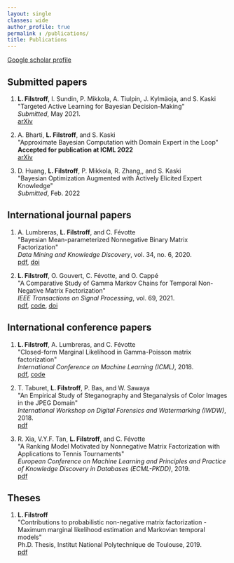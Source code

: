 ```yaml
---
layout: single
classes: wide
author_profile: true
permalink : /publications/
title: Publications
---
```


[Google scholar profile](https://scholar.google.fr/citations?user=fz8rPgUAAAAJ)

## Submitted papers

1. **L. Filstroff**, I. Sundin, P. Mikkola, A. Tiulpin, J. Kylmäoja, and S. Kaski <br/>
"Targeted Active Learning for Bayesian Decision-Making" <br/>
*Submitted*, May 2021. <br/>
[arXiv](https://arxiv.org/abs/2106.04193)

2. A. Bharti, **L. Filstroff**, and S. Kaski <br/>
"Approximate Bayesian Computation with Domain Expert in the Loop" <br/>
**Accepted for publication at ICML 2022** <br/>
[arXiv](https://arxiv.org/abs/2201.12090)

3. D. Huang, **L. Filstroff**, P. Mikkola, R. Zhang,, and S. Kaski <br/>
"Bayesian Optimization Augmented with Actively Elicited Expert Knowledge" <br/>
*Submitted*, Feb. 2022


## International journal papers

1. A. Lumbreras, **L. Filstroff**, and C. Févotte <br/>
"Bayesian Mean-parameterized Nonnegative Binary Matrix Factorization" <br/>
*Data Mining and Knowledge Discovery*, vol. 34, no. 6, 2020. <br/>
[pdf](https://arxiv.org/abs/1812.06866),
[doi](https://doi.org/10.1007/s10618-020-00712-w)

2. **L. Filstroff**, O. Gouvert, C. Févotte, and O. Cappé <br/>
"A Comparative Study of Gamma Markov Chains for Temporal Non-Negative Matrix Factorization" <br/>
*IEEE Transactions on Signal Processing*, vol. 69, 2021. <br/>
[pdf](https://arxiv.org/abs/2006.12843),
[code](https://github.com/lfilstro/TemporalNMF),
[doi](https://doi.org/10.1109/TSP.2021.3060000)


## International conference papers

1. **L. Filstroff**, A. Lumbreras, and C. Févotte <br/>
"Closed-form Marginal Likelihood in Gamma-Poisson matrix factorization" <br/>
*International Conference on Machine Learning (ICML)*, 2018. <br/>
[pdf](../assets/pdfs/filstroff2018ICML.pdf),
[code]()

2. T. Taburet, **L. Filstroff**, P. Bas, and W. Sawaya <br/>
"An Empirical Study of Steganography and Steganalysis of Color Images in the JPEG Domain" <br/>
*International Workshop on Digital Forensics and Watermarking (IWDW)*, 2018. <br/>
[pdf](../assets/pdfs/taburet2018IWDW.pdf)

3. R. Xia, V.Y.F. Tan, **L. Filstroff**, and C. Févotte <br/>
"A Ranking Model Motivated by Nonnegative Matrix Factorization with Applications to Tennis Tournaments" <br/>
*European Conference on Machine Learning and Principles and Practice of Knowledge Discovery in Databases
(ECML-PKDD)*, 2019. <br/>
[pdf](../assets/pdfs/xia2019ECMLPKDD.pdf)

## Theses

1. **L. Filstroff** <br/>
"Contributions to probabilistic non-negative matrix factorization - Maximum marginal likelihood estimation and Markovian temporal models" <br/>
Ph.D. Thesis, Institut National Polytechnique de Toulouse, 2019. <br/>
[pdf](https://oatao.univ-toulouse.fr/25586/1/Filstroff_Louis.pdf)